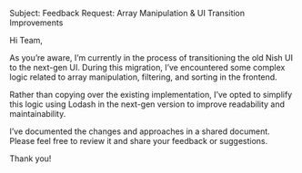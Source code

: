 Subject: Feedback Request: Array Manipulation & UI Transition Improvements

Hi Team,

As you’re aware, I’m currently in the process of transitioning the old Nish UI to the next-gen UI. During this migration, I’ve encountered some complex logic related to array manipulation, filtering, and sorting in the frontend.

Rather than copying over the existing implementation, I’ve opted to simplify this logic using Lodash in the next-gen version to improve readability and maintainability.

I’ve documented the changes and approaches in a shared document. Please feel free to review it and share your feedback or suggestions.

Thank you!